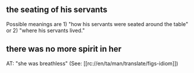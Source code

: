 ## the seating of his servants ##

Possible meanings are 1) "how his servants were seated around the table" or 2) "where his servants lived."

## there was no more spirit in her ##

AT: "she was breathless" (See: [[rc://en/ta/man/translate/figs-idiom]])